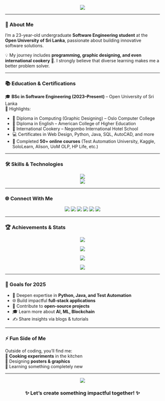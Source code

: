 <!-- Profile Header -->
<p align="center">
  <img src="https://readme-typing-svg.herokuapp.com?size=30&duration=4000&color=00C9FF&center=true&vCenter=true&width=800&lines=👋+Hi%2C+I'm+Methmina+Yasas+Sandaruwan;💻+Software+Engineering+Undergraduate;🚀+Tech+Explorer+%7C+Lifelong+Learner" />
</p>

---

### 🌟 About Me
I’m a 23-year-old undergraduate **Software Engineering student** at the **Open University of Sri Lanka**, passionate about building innovative software solutions.  

💡 My journey includes **programming, graphic designing, and even international cookery** 🍳. I strongly believe that diverse learning makes me a better problem solver.

---

### 📚 Education & Certifications
🎓 **BSc in Software Engineering (2023–Present)** – Open University of Sri Lanka  
📜 Highlights:  
- 🎨 Diploma in Computing (Graphic Designing) – Oslo Computer College  
- 💬 Diploma in English – American College of Higher Education  
- 🍳 International Cookery – Negombo International Hotel School  
- 💻 Certificates in Web Design, Python, Java, SQL, AutoCAD, and more  
- 🧪 Completed **50+ online courses** (Test Automation University, Kaggle, SoloLearn, Alison, UoM OLP, HP Life, etc.)

---

### 🛠️ Skills & Technologies
<p align="center">
  <img src="https://skillicons.dev/icons?i=python,java,c,cpp,cs,javascript,html,css,sql" /><br/>
  <img src="https://skillicons.dev/icons?i=react,nodejs,mysql,git,github,vscode,postman,figma" />
</p>

---

### 🌐 Connect With Me
<p align="center">
  <a href="mailto:methminay@gmail.com"><img src="https://img.shields.io/badge/-Gmail-D14836?style=for-the-badge&logo=gmail&logoColor=white" /></a>
  <a href="https://www.linkedin.com/in/methmina-yasas-57658a227/"><img src="https://img.shields.io/badge/-LinkedIn-0A66C2?style=for-the-badge&logo=linkedin&logoColor=white" /></a>
  <a href="https://x.com/MethminaYasas"><img src="https://img.shields.io/badge/-Twitter-1DA1F2?style=for-the-badge&logo=twitter&logoColor=white" /></a>
  <a href="https://www.instagram.com/methmina_999"><img src="https://img.shields.io/badge/-Instagram-E4405F?style=for-the-badge&logo=instagram&logoColor=white" /></a>
  <a href="https://github.com/MethminaYasas"><img src="https://img.shields.io/badge/-GitHub-181717?style=for-the-badge&logo=github&logoColor=white" /></a>
  <a href="https://api.whatsapp.com/send?phone=+94740224207&text=Hello+Methmina!"><img src="https://img.shields.io/badge/-WhatsApp-25D366?style=for-the-badge&logo=whatsapp&logoColor=white" /></a>
</p>

---

### 🏆 Achievements & Stats
<p align="center">
  <img src="https://github-profile-trophy.vercel.app/?username=MethminaYasas&theme=radical&no-frame=true&no-bg=true&margin-w=5" />
</p>

<p align="center">
  <img src="https://github-readme-stats.vercel.app/api?username=MethminaYasas&show_icons=true&theme=radical&hide_border=true" />
</p>

<p align="center">
  <img src="https://github-readme-stats.vercel.app/api/top-langs/?username=MethminaYasas&layout=compact&theme=radical&hide_border=true" />
</p>

<p align="center">
  <img src="https://github-readme-streak-stats.herokuapp.com?user=MethminaYasas&theme=radical&hide_border=true" />
</p>

---

### 🎯 Goals for 2025
- 🚀 Deepen expertise in **Python, Java, and Test Automation**  
- 🌐 Build impactful **full-stack applications**  
- 🧠 Contribute to **open-source projects**  
- 🎓 Learn more about **AI, ML, Blockchain**  
- ✍️ Share insights via blogs & tutorials  

---

### ⚡ Fun Side of Me
Outside of coding, you’ll find me:  
🍳 **Cooking experiments** in the kitchen  
🎨 Designing **posters & graphics**  
🚀 Learning something completely new  

---

<p align="center">
  <img src="https://quotes-github-readme.vercel.app/api?type=horizontal&theme=radical" />
</p>

<h3 align="center">✨ Let’s create something impactful together! ✨</h3>
